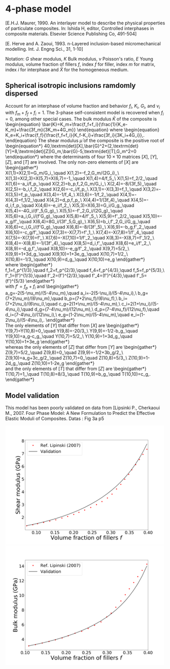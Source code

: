 # 4-phase model
[E.H.J. Maurer, 1990. An interlayer model to describe the physical properties of particulate composites. In: Ishida H, editor, Controlled interphases in composite materials. Elsevier Science Publishing Co, 491-504]

[E. Herve and A. Zaoui, 1993. n-Layered inclusion-based micromechanical modelling. Int. J. Engng Sci., 31, 1-10]

Notation:
$G$ shear modulus, 
$K$ Bulk modulus, 
$\nu$ Poisson's ratio, 
$E$ Young modulus, 
volume fraction of fillers $f$,
index $f$ for filler, index $m$ for matrix, index $i$ for interphase and $\bar{X}$ for the homogeneous medium.
## Spherical isotropic inclusions ramdomly dispersed

Account for an interphase of volume fraction and behavior
$f_i$, $K_i$, $G_i$, and $\nu_i$ 
with $f_m+f_f+f_i=1$. 
The 3-phase self-consistent model is recovered when $f_i=0$, among other special cases. The bulk modulus $\bar{K}$ of the composite is
\begin{equation}
\bar{K}=K_m+\frac{f_f+f_i}{\frac{1}{K_e-K_m}+\frac{3f_m}{3K_m+4G_m}}
\end{equation}
where
\begin{equation}
K_e=K_i+\frac{f_f}{\frac{f_f+f_i}{K_f-K_i}+\frac{3f_i}{3K_i+4G_i}}\,.
\end{equation}
The shear modulus $\bar{\mu}$ of the composite is the positive root of
\begin{equation*}
40\,\textrm{det}[X]\,\bar{G}^2+(2\,\textrm{det}[Y]+8\,\textrm{det}[Z])G_m\,\bar{G}-5\,\textrm{det}[T]\,G_m^2=0
\end{equation*}
where the determinants of four $10\times10$ matrices $[X]$, $[Y]$, $[Z]$, and $[T]$ are involved. The only non-zero elements of $[X]$ are
\begin{gather*}      
      X(1,1)=X(2,1)=G_m/G_i\,,\quad
      X(1,2)=-f_2\,G_m/(2G_i)\,,\\
      X(1,3)=X(2,3)=X(5,7)=X(6,7)=-1\,,\quad
      X(1,4)=4/f_5\,,\\
      X(1,5)=f_2/2\,,\quad
      X(1,6)=-a_i/f_p\,,\quad
      X(2,2)=b_p\,f_2\,G_m/G_i\,,\\
      X(2,4)=-8/(3f_5)\,,\quad
      X(2,5)=-b_i\,f_2\,,\quad
      X(2,6)=-c_i/f_p\,,\\
      X(3,1)=-X(3,3)=f_1\,,\quad
      X(3,2)=-X(3,5)=f_p\,,\quad
      X(3,4)=-1/f_4\,,\\
      X(3,6)=-1/f_2\,,\quad
      X(4,1)=-X(4,3)=f_1/2\,,\quad
      X(4,2)=d_p\,f_p\,,\\
      X(4,4)=1/(3f_4)\,,\quad
      X(4,5)=-d_i\,f_p\,,\quad
      X(4,6)=-e_i/f_2\,,\\
      X(5,3)=X(6,3)=G_i/G_g\,,\quad
      X(5,4)=-4G_i/(f'_5\,G_g)\,,\\
      X(5,5)=-f'_2\,G_i/(2G_g)\,,\quad
      X(5,6)=a_i\,G_i/(f'G_g)\,,\quad
      X(5,8)=4/f'_5\,,\\
      X(5,9)=f'_2/2\,,\quad
      X(5,10)=-a_g/f'\,,\quad
      X(6,4)=8G_i/(3f'_5\,G_g)\,,\\
      X(6,5)=b_i\,f'_2\,G_i/G_g\,,\quad
      X(6,6)=c_i\,G_i/(f'G_g)\,,\quad
      X(6,8)=-8/(3f'_5)\,,\\
      X(6,9)=-b_g\,f'_2\,,\quad
      X(6,10)=-c_g/f'\,,\quad
      X(7,3)=-X(7,7)=f'_1\,,\\
      X(7,4)=-X(7,8)=1/f'_4\,,\quad
      X(7,5)=-X(7,9)=f'\,,\\
      X(7,6)=-X(7,10)=1/f'_2\,,\quad
      X(8,3)=-X(8,7)=f'_1/2\,,\\
      X(8,4)=-X(8,8)=-1/(3f'_4)\,,\quad
      X(8,5)=d_i\,f'\,,\quad
      X(8,6)=e_i/f'_2\,,\\
      X(8,9)=-d_g\,f'\,,\quad
      X(8,10)=-e_g/f'_2\,,\quad
      X(9,7)=5/2\,,\\
      X(9,9)=1+3d_g\,,\quad
      X(9,10)=1+3e_g\,,\quad
      X(10,7)=1/2\,,\\
      X(10,8)=-1/3\,,\quad
      X(10,9)=d_g\,,\quad
      X(10,10)=e_g
\end{gather*}      
where
\begin{gather*}      
      f_1=f_p^{1/3},\quad
      f_2=f_p^{2/3},\quad
      f_4=f_p^{4/3},\quad
      f_5=f_p^{5/3},\\
      f'_1=(f')^{1/3},\quad
      f'_2=(f')^{2/3},\quad
      f'_4=(f')^{4/3},\quad
      f'_5=(f')^{5/3}
\end{gather*}      
with $f'=f_p+f_i$ and
\begin{gather*}      
      a_g=-2(5-\nu_m)/(5-4\nu_m),\quad
      a_i=-2(5-\nu_i)/(5-4\nu_i),\\
      b_g=(7+2\nu_m)/(6\nu_m),\quad
      b_p=(7+2\nu_f)/(6\nu_f),\\
      b_i=(7+2\nu_i)/(6\nu_i),\quad
      c_g=2(1+\nu_m)/(5-4\nu_m),\\
      c_i=2(1+\nu_i)/(5-4\nu_i),\quad
      d_g=(7-4\nu_m)/(12\nu_m),\\
      d_p=(7-4\nu_f)/(12\nu_f),\quad
      d_i=(7-4\nu_i)/(12\nu_i),\\
      e_g=(1-2\nu_m)/(5-4\nu_m),\quad
      e_i=(1-2\nu_i)/(5-4\nu_i)\,.
\end{gather*}      
The only elements of $[Y]$ that differ from $[X]$ are
\begin{gather*}      
      Y(9,7)=Y(10,8)=0\,,\quad
      Y(9,8)=-20/3\,,\\
      Y(9,9)=-1/2-b_g\,,\quad
      Y(9,10)=a_g-c_g\,,\quad
      Y(10,7)=5/2\,,\\
      Y(10,9)=1+3d_g\,,\quad
      Y(10,10)=1+3e_g
\end{gather*}      
whereas the only elements of $[Z]$ that differ from $[Y]$ are
\begin{gather*}      
      Z(9,7)=5/2\,,\quad
      Z(9,8)=0\,,\quad
      Z(9,9)=-1/2+3b_g/2\,,\\
      Z(9,10)=a_g+3c_g/2\,,\quad
      Z(10,7)=0\,,\quad
      Z(10,8)=5/3\,,\\
      Z(10,9)=1-2d_g\,,\quad
      Z(10,10)=1-2e_g
\end{gather*}      
and the only elements of $[T]$ that differ from $[Z]$ are
\begin{gather*}      
      T(10,7)=1\,,\quad
      T(10,8)=8/3\,,\quad
      T(10,9)=b_g\,,\quad
      T(10,10)=c_g\,.
\end{gather*}      

## Model validation
This model has been poorly validated on data from [Lipsinki P., Cherkaoui M., 2007. Four Phase Model: A New Formulation to Predict the Effective Elastic Moduli of Composites. Datas : Fig 3a p5

<img src="model_descriptions/model_validate/4_Phases_Lipsinki_G1.png" alt="drawing" width="500">

<img src="model_descriptions/model_validate/4_Phases_Lipsinki_K1.png" alt="drawing" width="500">
